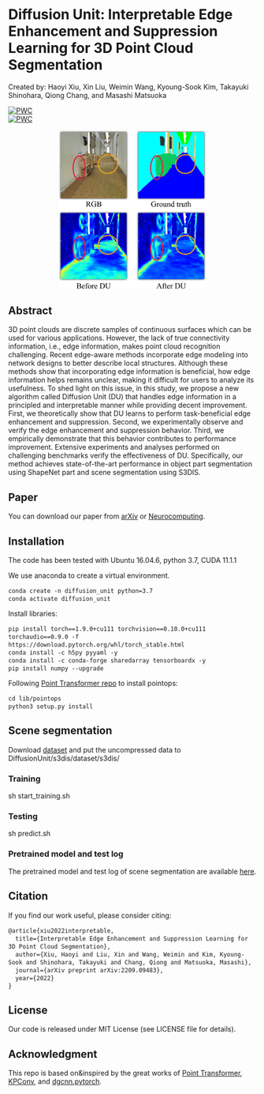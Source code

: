 # Diffusion Unit: Interpretable Edge Enhancement and Suppression Learning for 3D Point Cloud Segmentation
Created by: Haoyi Xiu, Xin Liu, Weimin Wang, Kyoung-Sook Kim, Takayuki Shinohara, Qiong Chang, and Masashi Matsuoka

[![PWC](https://img.shields.io/endpoint.svg?url=https://paperswithcode.com/badge/interpretable-edge-enhancement-and/3d-part-segmentation-on-shapenet-part)](https://paperswithcode.com/sota/3d-part-segmentation-on-shapenet-part?p=interpretable-edge-enhancement-and)  
[![PWC](https://img.shields.io/endpoint.svg?url=https://paperswithcode.com/badge/interpretable-edge-enhancement-and/semantic-segmentation-on-s3dis-area5)](https://paperswithcode.com/sota/semantic-segmentation-on-s3dis-area5?p=interpretable-edge-enhancement-and)

<!-- ![concept](figures/concept.jpeg) -->
<p align='center'>
<img src="figures/concept.jpeg" alt="concept" width="300"/>

## Abstract
3D point clouds are discrete samples of continuous surfaces which can be used for various applications. However, the lack of true connectivity information, i.e., edge information, makes point cloud recognition challenging. Recent edge-aware methods incorporate edge modeling into network designs to better describe local structures. Although these methods show that incorporating edge information is beneficial, how edge information helps remains unclear, making it difficult for users to analyze its usefulness. To shed light on this issue, in this study, we propose a new algorithm called Diffusion Unit (DU) that handles edge information in a principled and interpretable manner while providing decent improvement. First, we theoretically show that DU learns to perform task-beneficial edge enhancement and suppression. Second, we experimentally observe and verify the edge enhancement and suppression behavior. Third, we empirically demonstrate that this behavior contributes to performance improvement. Extensive experiments and analyses performed on challenging benchmarks verify the effectiveness of DU. Specifically, our method achieves state-of-the-art performance in object part segmentation using ShapeNet part and scene segmentation using S3DIS. 

## Paper
You can download our paper from [arXiv](https://arxiv.org/abs/2209.09483) or [Neurocomputing](https://www.sciencedirect.com/science/article/pii/S0925231223009037). 

## Installation
The code has been tested with Ubuntu 16.04.6, python 3.7, CUDA 11.1.1

We use anaconda to create a virtual environment. 
```
conda create -n diffusion_unit python=3.7
conda activate diffusion_unit
```

Install libraries:
```
pip install torch==1.9.0+cu111 torchvision==0.10.0+cu111 torchaudio==0.9.0 -f https://download.pytorch.org/whl/torch_stable.html
conda install -c h5py pyyaml -y
conda install -c conda-forge sharedarray tensorboardx -y
pip install numpy --upgrade
```

Following [Point Transformer repo](https://github.com/POSTECH-CVLab/point-transformer) to install pointops: 

```
cd lib/pointops
python3 setup.py install
```
## Scene segmentation
Download [dataset](https://drive.google.com/uc?export=download&id=1KUxWagmEWnvMhEb4FRwq2Mj0aa3U3xUf) and put the uncompressed data to DiffusionUnit/s3dis/dataset/s3dis/

### Training
sh start_training.sh

### Testing
sh predict.sh

### Pretrained model and test log
The pretrained model and test log of scene segmentation are available [here](https://staff.aist.go.jp/xin.liu/files/DU/s3dis.zip). 

## Citation
If you find our work useful, please consider citing:
```
@article{xiu2022interpretable,
  title={Interpretable Edge Enhancement and Suppression Learning for 3D Point Cloud Segmentation},
  author={Xiu, Haoyi and Liu, Xin and Wang, Weimin and Kim, Kyoung-Sook and Shinohara, Takayuki and Chang, Qiong and Matsuoka, Masashi},
  journal={arXiv preprint arXiv:2209.09483},
  year={2022}
}
```
## License
Our code is released under MIT License (see LICENSE file for details).

## Acknowledgment
This repo is based on&inspired by the great works of [Point Transformer](https://github.com/POSTECH-CVLab/point-transformer), [KPConv](https://github.com/POSTECH-CVLab/point-transformer), and [dgcnn.pytorch](https://github.com/antao97/dgcnn.pytorch).
